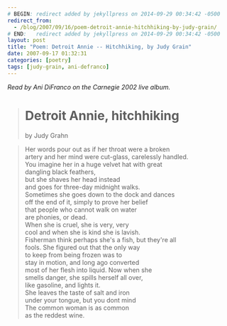 ```yaml
---
# BEGIN: redirect added by jekyllpress on 2014-09-29 00:34:42 -0500
redirect_from:
  - /blog/2007/09/16/poem-detroit-annie-hitchhiking-by-judy-grain/
# END:   redirect added by jekyllpress on 2014-09-29 00:34:42 -0500
layout: post
title: "Poem: Detroit Annie -- Hitchhiking, by Judy Grain"
date: 2007-09-17 01:32:31
categories: [poetry]
tags: [judy-grain, ani-defranco]
---
```

*Read by Ani DiFranco on the Carnegie 2002 live album.*

> # Detroit Annie, hitchhiking
> by Judy Grahn

> Her words pour out as if her throat were a broken  
artery and her mind were cut-glass, carelessly handled.  
You imagine her in a huge velvet hat with great  
dangling black feathers,  
but she shaves her head instead  
and goes for three-day midnight walks.  
Sometimes she goes down to the dock and dances  
off the end of it, simply to prove her belief  
that people who cannot walk on water  
are phonies, or dead.  
When she is cruel, she is very, very  
cool and when she is kind she is lavish.  
Fisherman think perhaps she's a fish, but they're all  
fools. She figured out that the only way  
to keep from being frozen was to  
stay in motion, and long ago converted  
most of her flesh into liquid. Now when she  
smells danger, she spills herself all over,  
like gasoline, and lights it.  
She leaves the taste of salt and iron  
under your tongue, but you dont mind  
The common woman is as common  
as the reddest wine.

